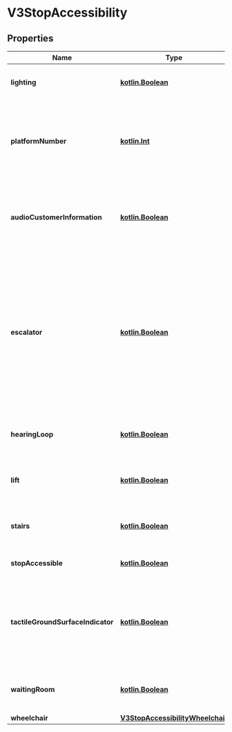 # V3StopAccessibility

## Properties
Name | Type | Description | Notes
------------ | ------------- | ------------- | -------------
**lighting** | [**kotlin.Boolean**](.md) | Indicates if there is lighting at the stop |  [optional]
**platformNumber** | [**kotlin.Int**](.md) | Indicates the platform number for xivic information (Platform 0 indicates general stop facilities) |  [optional]
**audioCustomerInformation** | [**kotlin.Boolean**](.md) | Indicates if there is at least one audio customer information at the stop/platform |  [optional]
**escalator** | [**kotlin.Boolean**](.md) | Indicates if there is at least one accessible escalator at the stop/platform that complies with the Disability Standards for Accessible Public Transport under the Disability Discrimination Act (1992) |  [optional]
**hearingLoop** | [**kotlin.Boolean**](.md) | Indicates if there is a hearing loop facility at the stop/platform |  [optional]
**lift** | [**kotlin.Boolean**](.md) | Indicates if there is an elevator at the stop/platform |  [optional]
**stairs** | [**kotlin.Boolean**](.md) | Indicates if there are stairs available in the stop |  [optional]
**stopAccessible** | [**kotlin.Boolean**](.md) | Indicates if the stop is accessible |  [optional]
**tactileGroundSurfaceIndicator** | [**kotlin.Boolean**](.md) | Indicates if there are tactile tiles (also known as tactile ground surface indicators, or TGSIs) at the stop |  [optional]
**waitingRoom** | [**kotlin.Boolean**](.md) | Indicates if there is a general waiting area at the stop |  [optional]
**wheelchair** | [**V3StopAccessibilityWheelchair**](V3StopAccessibilityWheelchair.md) |  |  [optional]

